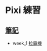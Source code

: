 # Pixi 練習

## [筆記](https://hackmd.io/dFXPjWMTQrGow0LTnBFKqQ?both)

- week_1
  [拉霸機](https://kimntai.github.io/PixiExercise/slots/week_1.html)
